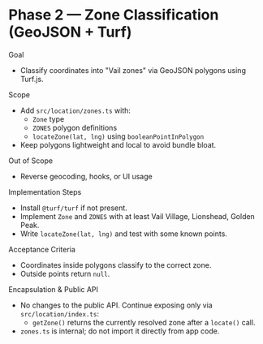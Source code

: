# Phase 2 — Zone Classification (GeoJSON + Turf)

Goal
- Classify coordinates into "Vail zones" via GeoJSON polygons using Turf.js.

Scope
- Add `src/location/zones.ts` with:
  - `Zone` type
  - `ZONES` polygon definitions
  - `locateZone(lat, lng)` using `booleanPointInPolygon`
- Keep polygons lightweight and local to avoid bundle bloat.

Out of Scope
- Reverse geocoding, hooks, or UI usage

Implementation Steps
- Install `@turf/turf` if not present.
- Implement `Zone` and `ZONES` with at least Vail Village, Lionshead, Golden Peak.
- Write `locateZone(lat, lng)` and test with some known points.

Acceptance Criteria
- Coordinates inside polygons classify to the correct zone.
- Outside points return `null`.

Encapsulation & Public API
- No changes to the public API. Continue exposing only via `src/location/index.ts`:
  - `getZone()` returns the currently resolved zone after a `locate()` call.
- `zones.ts` is internal; do not import it directly from app code.
